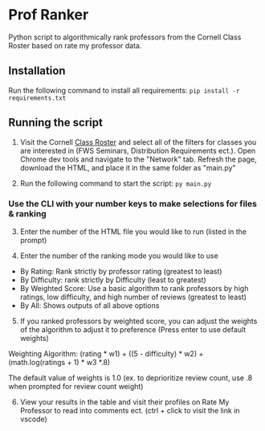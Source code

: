 # Prof Ranker

Python script to algorithmically rank professors from the Cornell Class Roster based on rate my professor data.

## Installation

Run the following command to install all requirements:
`pip install -r requirements.txt`

## Running the script

1. Visit the Cornell [Class Roster](https://classes.cornell.edu/browse) and select all of the filters for classes you are interested in (FWS Seminars, Distribution Requirements ect.). Open Chrome dev tools and navigate to the "Network" tab. Refresh the page, download the HTML, and place it in the same folder as "main.py"

2. Run the following command to start the script:
`py main.py`

### Use the CLI with your number keys to make selections for files & ranking

3. Enter the number of the HTML file you would like to run (listed in the prompt)

4. Enter the number of the ranking mode you would like to use
- By Rating: Rank strictly by professor rating (greatest to least)
- By Difficulty: rank strictly by Difficulty (least to greatest)
- By Weighted Score: Use a basic algorithm to rank professors by high ratings, low difficulty, and high number of reviews (greatest to least)
- By All: Shows outputs of all above options

5. If you ranked professors by weighted score, you can adjust the weights of the algorithm to adjust it to preference (Press enter to use default weights)

Weighting Algorithm: (rating * w1) + ((5 - difficulty) * w2) + (math.log(ratings + 1) * w3 *.8)

The default value of weights is 1.0 (ex. to deprioritize review count, use .8 when prompted for review count weight)

6. View your results in the table and visit their profiles on Rate My Professor to read into comments ect. (ctrl + click to visit the link in vscode)
